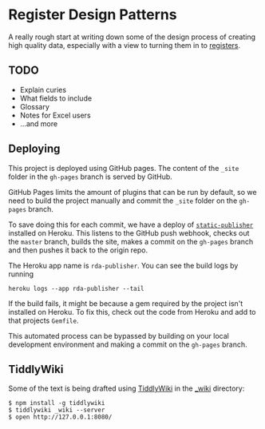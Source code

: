 # Register Design Patterns

A really rough start at writing down some of the design process of creating high quality data, especially with a view to turning them in to [registers](https://www.gov.uk/government/publications/registers/registers).

## TODO

* Explain curies
* What fields to include
* Glossary
* Notes for Excel users
* …and more


## Deploying

This project is deployed using GitHub pages. The content of the `_site` folder in the `gh-pages` branch is served by GitHub.

GitHub Pages limits the amount of plugins that can be run by default, so we need to build the project manually and commit the `_site` folder on the `gh-pages` branch.

To save doing this for each commit, we have a deploy of [`static-publisher`](https://github.com/static-publisher/static-publisher) installed on Heroku. This listens to the GitHub push webhook, checks out the `master` branch, builds the site,  makes a commit on the `gh-pages` branch and then pushes it back to the origin repo.

The Heroku app name is `rda-publisher`. You can see the build logs by running

`heroku logs --app rda-publisher --tail`

If the build fails, it might be because a gem required by the project isn't installed on Heroku. To fix this, check out the code from Heroku and add to that projects `Gemfile`.

This automated process can be bypassed by building on your local development environment and making a commit on the `gh-pages` branch.


## TiddlyWiki

Some of the text is being drafted using [TiddlyWiki](http://tiddlywiki.com/) in the [_wiki](_wiki) directory:

    $ npm install -g tiddlywiki
    $ tiddlywiki _wiki --server
    $ open http://127.0.0.1:8080/
